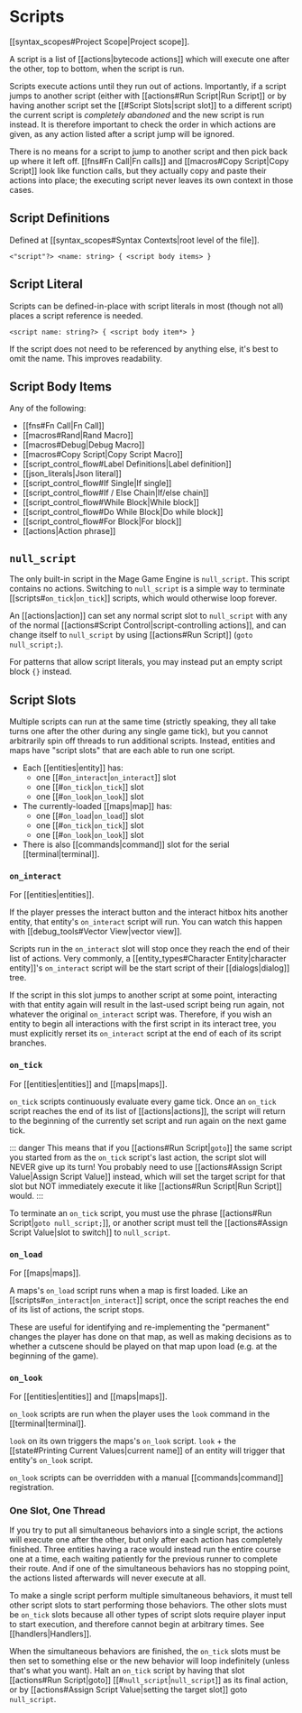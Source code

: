 # Scripts

[[syntax_scopes#Project Scope|Project scope]].

A script is a list of [[actions|bytecode actions]] which will execute one after the other, top to bottom, when the script is run.

Scripts execute actions until they run out of actions. Importantly, if a script jumps to another script (either with [[actions#Run Script|Run Script]] or by having another script set the [[#Script Slots|script slot]] to a different script) the current script is *completely abandoned* and the new script is run instead. It is therefore important to check the order in which actions are given, as any action listed after a script jump will be ignored.

There is no means for a script to jump to another script and then pick back up where it left off. [[fns#Fn Call|Fn calls]] and [[macros#Copy Script|Copy Script]] look like function calls, but they actually copy and paste their actions into place; the executing script never leaves its own context in those cases.

## Script Definitions

Defined at [[syntax_scopes#Syntax Contexts|root level of the file]].

```
<"script"?> <name: string> { <script body items> }
```

## Script Literal

Scripts can be defined-in-place with script literals in most (though not all) places a script reference is needed.

```
<script name: string?> { <script body item*> }
```

If the script does not need to be referenced by anything else, it's best to omit the name. This improves readability.

## Script Body Items

Any of the following:

- [[fns#Fn Call|Fn Call]]
- [[macros#Rand|Rand Macro]]
- [[macros#Debug|Debug Macro]]
- [[macros#Copy Script|Copy Script Macro]]
- [[script_control_flow#Label Definitions|Label definition]]
- [[json_literals|Json literal]]
- [[script_control_flow#If Single|If single]]
- [[script_control_flow#If / Else Chain|If/else chain]]
- [[script_control_flow#While Block|While block]]
- [[script_control_flow#Do While Block|Do while block]]
- [[script_control_flow#For Block|For block]]
- [[actions|Action phrase]]

## `null_script`

The only built-in script in the Mage Game Engine is `null_script`. This script contains no actions. Switching to `null_script` is a simple way to terminate [[scripts#`on_tick`|`on_tick`]] scripts, which would otherwise loop forever.

An [[actions|action]] can set any normal script slot to `null_script` with any of the normal [[actions#Script Control|script-controlling actions]], and can change itself to `null_script` by using [[actions#Run Script]]  (`goto null_script;`).

For patterns that allow script literals, you may instead put an empty script block `{}` instead.

## Script Slots

Multiple scripts can run at the same time (strictly speaking, they all take turns one after the other during any single game tick), but you cannot arbitrarily spin off threads to run additional scripts. Instead, entities and maps have "script slots" that are each able to run one script.

- Each [[entities|entity]] has:
	- one [[#`on_interact`|`on_interact`]] slot
	- one [[#`on_tick`|`on_tick`]] slot
	- one [[#`on_look`|`on_look`]] slot
- The currently-loaded [[maps|map]] has:
	- one [[#`on_load`|`on_load`]] slot
	- one [[#`on_tick`|`on_tick`]] slot
	- one [[#`on_look`|`on_look`]] slot
- There is also [[commands|command]] slot for the serial [[terminal|terminal]].

### `on_interact`

For [[entities|entities]].

If the player presses the interact button and the interact hitbox hits another entity, that entity's `on_interact` script will run. You can watch this happen with [[debug_tools#Vector View|vector view]].

Scripts run in the `on_interact` slot will stop once they reach the end of their list of actions. Very commonly, a [[entity_types#Character Entity|character entity]]'s `on_interact` script will be the start script of their [[dialogs|dialog]] tree.

If the script in this slot jumps to another script at some point, interacting with that entity again will result in the last-used script being run again, not whatever the original `on_interact` script was. Therefore, if you wish an entity to begin all interactions with the first script in its interact tree, you must explicitly rerset its `on_interact` script at the end of each of its script branches.

### `on_tick`

For [[entities|entities]] and [[maps|maps]].

`on_tick` scripts continuously evaluate every game tick. Once an `on_tick` script reaches the end of its list of [[actions|actions]], the script will return to the beginning of the currently set script and run again on the next game tick.

::: danger
This means that if you [[actions#Run Script|`goto`]] the same script you started from as the `on_tick` script's last action, the script slot will NEVER give up its turn! You probably need to use [[actions#Assign Script Value|Assign Script Value]] instead, which will set the target script for that slot but NOT immediately execute it like [[actions#Run Script|Run Script]] would.
:::

To terminate an `on_tick` script, you must use the phrase [[actions#Run Script|`goto null_script;`]], or another script must tell the [[actions#Assign Script Value|slot to switch]] to `null_script`.

### `on_load`

For [[maps|maps]].

A maps's `on_load` script runs when a map is first loaded. Like an [[scripts#`on_interact`|`on_interact`]] script, once the script reaches the end of its list of actions, the script stops.

These are useful for identifying and re-implementing the "permanent" changes the player has done on that map, as well as making decisions as to whether a cutscene should be played on that map upon load (e.g. at the beginning of the game).

### `on_look`

For [[entities|entities]] and [[maps|maps]].

`on_look` scripts are run when the player uses the `look` command in the [[terminal|terminal]].

`look` on its own triggers the maps's `on_look` script. `look` + the [[state#Printing Current Values|current name]] of an entity will trigger that entity's `on_look` script.

`on_look` scripts can be overridden with a manual [[commands|command]] registration.

### One Slot, One Thread

If you try to put all simultaneous behaviors into a single script, the actions will execute one after the other, but only after each action has completely finished. Three entities having a race would instead run the entire course one at a time, each waiting patiently for the previous runner to complete their route. And if one of the simultaneous behaviors has no stopping point, the actions listed afterwards will never execute at all.

To make a single script perform multiple simultaneous behaviors, it must tell other script slots to start performing those behaviors. The other slots must be `on_tick` slots because all other types of script slots require player input to start execution, and therefore cannot begin at arbitrary times. See [[handlers|Handlers]].

When the simultaneous behaviors are finished, the `on_tick` slots must be then set to something else or the new behavior will loop indefinitely (unless that's what you want). Halt an `on_tick` script by having that slot [[actions#Run Script|goto]] [[#`null_script`|`null_script`]] as its final action, or by [[actions#Assign Script Value|setting the target slot]] goto `null_script`.
